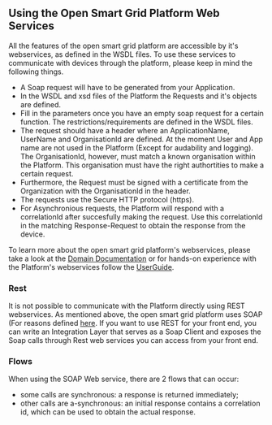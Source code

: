 ## Using the Open Smart Grid Platform Web Services

All the features of the open smart grid platform are accessible by it's webservices, as defined in the WSDL files.
To use these services to communicate with devices through the platform, please keep in mind the following things.

- A Soap request will have to be generated from your Application.
- In the WSDL and xsd files of the Platform the Requests and it's objects are defined.
- Fill in the parameters once you have an empty soap request for a certain function. The restrictions/requirements are defined in the WSDL files.
- The request should have a header where an ApplicationName, UserName and OrganisationId are defined. At the moment User and App name are not used in the Platform (Except for audability and logging). The OrganisationId, however, must match a known organisation within the Platform. This organisation must have the right authortities to make a certain request.
- Furthermore, the Request must be signed with a certificate from the Organization with the OrganisationId in the header.
- The requests use the Secure HTTP protocol (https).
- For Asynchronious requests, the Platform will respond with a correlationId after succesfully making the request. Use this correlationId in the matching Response-Request to obtain the response from the device.

To learn more about the open smart grid platform's webservices, please take a look at the [Domain Documentation](../Domains/README.md) or for hands-on experience with the Platform's webservices follow the [UserGuide](../Userguide/Installation/Setup-VM-Vagrant.md).

### Rest

It is not possible to communicate with the Platform directly using REST webservices. As mentioned above, the open smart grid platform uses SOAP (For reasons defined [here](http://documentation.opensmartgridplatform.org/Architecture/Platform-components-description.md). If you want to use REST for your front end, you can write an Integration Layer that serves as a Soap Client and exposes the Soap calls through Rest web services you can access from your front end.


### Flows

When using the SOAP Web service, there are 2 flows that can occur:
- some calls are synchronous: a response is returned immediately;
- other calls are a-synchronous: an initial response contains a correlation id, which can be used to obtain the actual response.